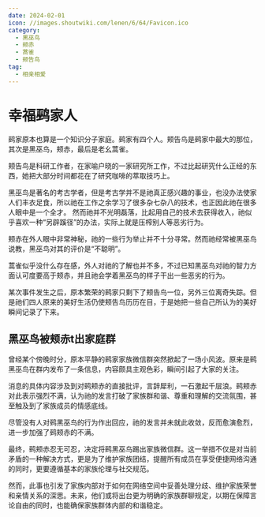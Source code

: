 ```yaml
---
date: 2024-02-01
icon: //images.shoutwiki.com/lenen/6/64/Favicon.ico
category:
  - 黑巫鸟
  - 颊赤
  - 蒿雀
  - 颊告鸟
tag:
  - 相亲相爱
---
```


# 幸福鹀家人

鹀家原本也算是一个知识分子家庭。鹀家有四个人。颊告鸟是鹀家中最大的那位，其次是黑巫鸟，颊赤，最后是老幺蒿雀。

颊告鸟是科研工作者，在家喻户晓的一家研究所工作，不过比起研究什么正经的东西，她把大部分时间都花在了研究咖啡的萃取技巧上。

黑巫鸟是著名的考古学者，但是考古学并不是祂真正感兴趣的事业，也没办法使家人们丰衣足食，所以祂在工作之余学习了很多杂七杂八的技术，也正因此祂在很多人眼中是一个全才。
然而祂并不光明磊落，比起用自己的技术去获得收入，祂似乎喜欢一种“另辟蹊径”的办法，实际上就是压榨别人等恶劣行为。

颊赤在外人眼中非常神秘，祂的一些行为举止并不十分寻常。然而祂经常被黑巫鸟说教，黑巫鸟对其的评价是“不聪明”。

蒿雀似乎没什么存在感，外人对祂的了解也并不多，不过已知黑巫鸟对祂的智力方面认可度要高于颊赤，并且祂会学着黑巫鸟的样子干出一些恶劣的行为。

某次事件发生之后，原本繁荣的鹀家只剩下了颊告鸟一位，另外三位离奇失踪。但是祂们四人原来的美好生活仍使颊告鸟历历在目，于是她把一些自己所认为的美好瞬间记录了下来。

## 黑巫鸟被颊赤t出家庭群
曾经某个傍晚时分，原本平静的鹀家家族微信群突然掀起了一场小风波。原来是鹀黑巫鸟在群内发布了一条信息，内容颇具主观色彩，瞬间引起了大家的关注。

消息的具体内容涉及到对鹀颊赤的直接批评，言辞犀利，一石激起千层浪。鹀颊赤对此表示强烈不满，认为祂的发言打破了家族群和谐、尊重和理解的交流氛围，甚至触及到了家族成员的情感底线。

尽管没有人对鹀黑巫鸟的行为作出回应，祂的发言并未就此收敛，反而愈演愈烈，进一步加强了鹀颊赤的不满。

最终，鹀颊赤忍无可忍，决定将鹀黑巫鸟踢出家族微信群。这一举措不仅是对当前矛盾的一种解决方式，更是为了维护家族团结，提醒所有成员在享受便捷网络沟通的同时，更要遵循基本的家族伦理与社交规范。

然而，此事也引发了家族内部对于如何在网络空间中妥善处理分歧、维护家族荣誉和亲情关系的深思。未来，他们或将出台更为明确的家族群聊规定，以期在保障言论自由的同时，也能确保家族群体内部的和谐稳定。